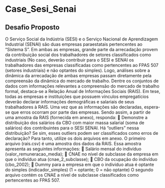 # Case_Sesi_Senai

## Desafio Proposto

O Serviço Social da Indústria (SESI) e o Serviço Nacional de Aprendizagem Industrial
(SENAI) são duas empresas paraestatais pertencentes ao “Sistema S”. Em ambas as empresas,
grande parte da arrecadação provem da contribuição social dos trabalhadores de setores
classificados como industriais (No caso, deverão contribuir para o SESI e SENAI os
trabalhadores das empresas classificadas como pertencentes ao FPAS 507 (setores industriais)
e não optantes do simples). Logo, análises sobre a dinâmica da arrecadação de ambas
empresas passam diretamente pela compreensão da dinâmica do mercado de trabalho.
Dentre os conjuntos de dados com informações relevantes a compreensão do mercado de
trabalho formal, destaca-se a Relação Anual de Informações Sociais (RAIS). Em tese, todas as
empresas e instituições que possuem vínculos empregatícios deverão declarar informações
demográficas e salariais de seus trabalhadores à RAIS. Uma vez que as informações são
declaradas, espera-se que erros ocorram por parte das empresas. Sendo assim, a partir de uma
amostra da RAIS (fornecida em anexo), responda:
 Demonstre a distribuição dos salários da CBO com maior massa salarial (soma de
salários) dos contribuintes para o SESI SENAI. Há “outliers” nessa distribuição? Se sim,
esses outliers podem ser classificados como erros de declaração?
Para tanto, utilize os dois arquivos em anexo. O primeiro arquivo (rais.csv) é uma amostra
dos dados da RAIS. Essa amostra apresenta as seguintes informações:
 Salário mensal do indivíduo (valor_remuneracao_media);
 CNAE no nível de subclasse da empresa em que o indivíduo atua (cnae_2_subclasse);
 CBO da ocupação do indivíduo (cbo_2002);
 Dummy para a empresa em que o individuo atua é optante do simples
(indicador_simples) (1 = optante; 0 = não optante)
O segundo arquivo contém os CNAE a nível de subclasse classificados como pertencentes
ao FPAS 507.
